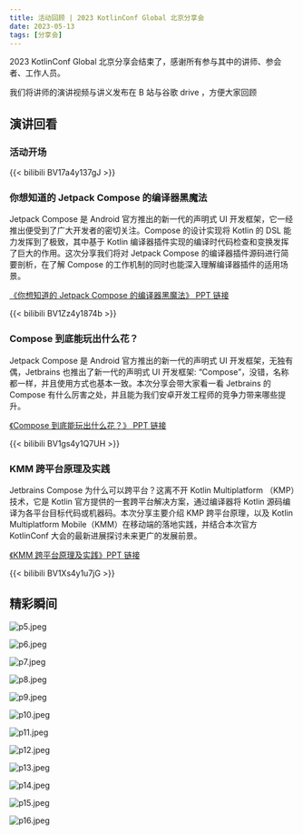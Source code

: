 ```yaml
---
title: 活动回顾 | 2023 KotlinConf Global 北京分享会
date: 2023-05-13
tags: [分享会]
---
```


2023 KotlinConf Global 北京分享会结束了，感谢所有参与其中的讲师、参会者、工作人员。

我们将讲师的演讲视频与讲义发布在 B 站与谷歌 drive ，方便大家回顾

## 演讲回看
### 活动开场
{{< bilibili BV17a4y137gJ >}}

### 你想知道的 Jetpack Compose 的编译器黑魔法
Jetpack Compose 是 Android 官方推出的新一代的声明式 UI 开发框架，它一经推出便受到了广大开发者的密切关注。Compose 的设计实现将 Kotlin 的 DSL 能力发挥到了极致，其中基于 Kotlin 编译器插件实现的编译时代码检查和变换发挥了巨大的作用。这次分享我们将对 Jetpack Compose 的编译器插件源码进行简要剖析，在了解 Compose 的工作机制的同时也能深入理解编译器插件的适用场景。

[《你想知道的 Jetpack Compose 的编译器黑魔法》 PPT 链接](https://drive.google.com/file/d/19PPJt9Hntn3a-rPjeQgd0OOdNeJluBDd/view)

{{< bilibili BV1Zz4y1874b >}}    

### Compose 到底能玩出什么花？
Jetpack Compose 是 Android 官方推出的新一代的声明式 UI 开发框架，无独有偶，Jetbrains 也推出了新一代的声明式 UI 开发框架: “Compose”，没错，名称都一样，并且使用方式也基本一致。本次分享会带大家看一看 Jetbrains 的 Compose 有什么厉害之处，并且能为我们安卓开发工程师的竞争力带来哪些提升。

[《Compose 到底能玩出什么花？》 PPT 链接](https://docs.google.com/presentation/d/1wGu4WDbKHmbhA7PD9xKUaaV9qdO0mvgZ/edit#slide=id.p1)

{{< bilibili BV1gs4y1Q7UH >}}        

### KMM 跨平台原理及实践
Jetbrains Compose 为什么可以跨平台？这离不开 Kotlin Multiplatform （KMP）技术，它是 Kotlin 官方提供的一套跨平台解决方案，通过编译器将 Kotlin 源码编译为各平台目标代码或机器码。本次分享主要介绍 KMP 跨平台原理，以及 Kotlin Multiplatform Mobile（KMM）在移动端的落地实践，并结合本次官方 KotlinConf 大会的最新进展探讨未来更广的发展前景。

[《KMM 跨平台原理及实践》PPT 链接](https://drive.google.com/file/d/1iCVFJaIqYHWQqTQ1GXsDYsEqfY8d9DEH/view)

{{< bilibili BV1Xs4y1u7jG >}}  

## 精彩瞬间
![p5.jpeg](https://p6-juejin.byteimg.com/tos-cn-i-k3u1fbpfcp/8aeb542ddb71470ea3b08e722bb16f62~tplv-k3u1fbpfcp-watermark.image?)

![p6.jpeg](https://p9-juejin.byteimg.com/tos-cn-i-k3u1fbpfcp/2cbc889010ca402cbd2bd6d7098aefed~tplv-k3u1fbpfcp-watermark.image?)

![p7.jpeg](https://p3-juejin.byteimg.com/tos-cn-i-k3u1fbpfcp/9f7e8246647a4be6adf56c9db3f2330b~tplv-k3u1fbpfcp-watermark.image?)

![p8.jpeg](https://p6-juejin.byteimg.com/tos-cn-i-k3u1fbpfcp/3cd4d115aa4c45b5882b81557f40f2de~tplv-k3u1fbpfcp-watermark.image?)

![p9.jpeg](https://p6-juejin.byteimg.com/tos-cn-i-k3u1fbpfcp/eb41da5dcf5841718ada27c053f1fb87~tplv-k3u1fbpfcp-watermark.image?)

![p10.jpeg](https://p9-juejin.byteimg.com/tos-cn-i-k3u1fbpfcp/cda78d59d3b04f17b1b8ba8c6941e7c1~tplv-k3u1fbpfcp-watermark.image?)

![p11.jpeg](https://p9-juejin.byteimg.com/tos-cn-i-k3u1fbpfcp/6e15221d579443d28633b65da85c18bb~tplv-k3u1fbpfcp-watermark.image?)

![p12.jpeg](https://p6-juejin.byteimg.com/tos-cn-i-k3u1fbpfcp/8a45d6d53892403f9a72d4b2eb35a788~tplv-k3u1fbpfcp-watermark.image?)

![p13.jpeg](https://p9-juejin.byteimg.com/tos-cn-i-k3u1fbpfcp/bdfeb03b0ec849a0bf34367b18626f55~tplv-k3u1fbpfcp-watermark.image?)

![p14.jpeg](https://p3-juejin.byteimg.com/tos-cn-i-k3u1fbpfcp/239574e3682f4a258a32c9bde4fcb12b~tplv-k3u1fbpfcp-watermark.image?)

![p15.jpeg](https://p1-juejin.byteimg.com/tos-cn-i-k3u1fbpfcp/89d2611def62411b9c560bff8979f2b2~tplv-k3u1fbpfcp-watermark.image?)

![p16.jpeg](https://p1-juejin.byteimg.com/tos-cn-i-k3u1fbpfcp/9d043d385a654fa8b7172cd5acd7358a~tplv-k3u1fbpfcp-watermark.image?)

